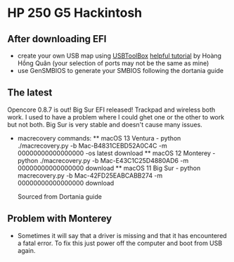# HP 250 G5 Hackintosh


## After downloading EFI
* create your own USB map using [USBToolBox](https://github.com/USBToolBox/tool) [helpful tutorial](https://lzhoang2601.github.io/) by Hoàng Hồng Quân (your selection of ports may not be the same as mine)
* use GenSMBIOS to generate your SMBIOS following the dortania guide 

## The latest
Opencore 0.8.7 is out! 
Big Sur EFI released!
Trackpad and wireless both work. I used to have a problem where I could ghet one or the other to work but not both. Big Sur is very stable and doesn't cause many issues. 
* macrecovery commands: 
** macOS 13 Ventura - python ./macrecovery.py -b Mac-B4831CEBD52A0C4C -m 00000000000000000 -os latest download
** macOS 12 Monterey - python ./macrecovery.py -b Mac-E43C1C25D4880AD6 -m 00000000000000000 download
** macOS 11 Big Sur -  python macrecovery.py -b Mac-42FD25EABCABB274 -m 00000000000000000 download
 
  Sourced from Dortania guide 



## Problem with Monterey
* Sometimes it will say that a driver is missing and that it has encountered a fatal error. To fix this just power off the computer and boot from USB again. 
